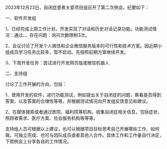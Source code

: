  2023年12月23日，自闭症患者关爱项目组召开了第二次例会。纪要如下：

一、软件开发组

1、已经完成上周工作计划，开发实现了对话和历史对话记录功能。功能测试情况：通过、。存在问题：询问次数限制3次。

2、会议讨论了开发个人微信和企业微信服务版本的可行性和技术方案。因近期小组成员学习任务比较多，暂不启动。先按照前期方案继续开发。

3、下周开发任务：尝试进行开发网页版或微信机器人

二、支持组

讨论了工作开展的方向，包括：

1、使用开发的软件，进行功能测试，例如提出关于自闭症的问题，察看是否得到答案，以及答案的合理性等等。并根据测试情况向开发组反馈意见和建议。

2、在媒体搜索或者通过医院、福利院等机构，收集自闭症相关信息，包括症状、照顾者需求、医疗方案、社会服务机构等等等。

支持组人员可根据以上建议，也可以根据项目目标思考自己开展哪些工作、如何做。可独立完成、也可与团队成员或者其他人合作。具体工作和工作量自行决定，下周例会上分享各自的工作情况。

